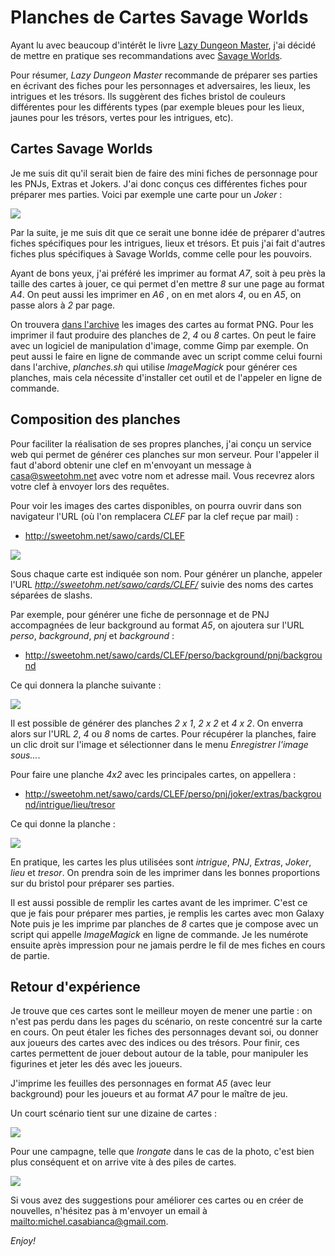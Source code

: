 # Planches de Cartes Savage Worlds

Ayant lu avec beaucoup d'intérêt le livre [Lazy Dungeon Master](http://slyflourish.com/lazydm/), j'ai décidé de mettre en pratique ses recommandations avec [Savage Worlds](https://www.black-book-editions.fr/catalogue.php?id=58).

Pour résumer, *Lazy Dungeon Master* recommande de préparer ses parties en écrivant des fiches pour les personnages et adversaires, les lieux, les intrigues et les trésors. Ils suggèrent des fiches bristol de couleurs différentes pour les différents types (par exemple bleues pour les lieux, jaunes pour les trésors, vertes pour les intrigues, etc).

## Cartes Savage Worlds

Je me suis dit qu'il serait bien de faire des mini fiches de personnage pour les PNJs, Extras et Jokers. J'ai donc conçus ces différentes fiches pour préparer mes parties. Voici par exemple une carte pour un *Joker* :

![](img/sawo-cards-joker.png)

Par la suite, je me suis dit que ce serait une bonne idée de préparer d'autres fiches spécifiques pour les intrigues, lieux et trésors. Et puis j'ai fait d'autres fiches plus spécifiques à Savage Worlds, comme celle pour les pouvoirs.

Ayant de bons yeux, j'ai préféré les imprimer au format *A7*, soit à peu près la taille des cartes à jouer, ce qui permet d'en mettre *8* sur une page au format *A4*. On peut aussi les imprimer en *A6* , on en met alors *4*, ou en *A5*, on passe alors à *2* par page.

On trouvera [dans l'archive](http://sweetohm.net/public/sawo-cards.zip) les images des cartes au format PNG. Pour les imprimer il faut produire des planches de *2*, *4* ou *8* cartes. On peut le faire avec un logiciel de manipulation d'image, comme Gimp par exemple. On peut aussi le faire en ligne de commande avec un script comme celui fourni dans l'archive, *planches.sh* qui utilise *ImageMagick* pour générer ces planches, mais cela nécessite d'installer cet outil et de l'appeler en ligne de commande.

## Composition des planches

Pour faciliter la réalisation de ses propres planches, j'ai conçu un service web qui permet de générer ces planches sur mon serveur. Pour l'appeler il faut d'abord obtenir une clef en m'envoyant un message à <casa@sweetohm.net> avec votre nom et adresse mail. Vous recevrez alors votre clef à envoyer lors des requêtes.

Pour voir les images des cartes disponibles, on pourra ouvrir dans son navigateur l'URL (où l'on remplacera *CLEF* par la clef reçue par mail) :

- <http://sweetohm.net/sawo/cards/CLEF>

![](img/sawo-cards-cartes.png)

Sous chaque carte est indiquée son nom. Pour générer un planche, appeler l'URL *http://sweetohm.net/sawo/cards/CLEF/* suivie des noms des cartes séparées de slashs.

Par exemple, pour générer une fiche de personnage et de PNJ accompagnées de leur background au format *A5*, on ajoutera sur l'URL *perso*, *background*, *pnj* et *background* :

- <http://sweetohm.net/sawo/cards/CLEF/perso/background/pnj/background>

Ce qui donnera la planche suivante :

![](img/sawo-cards-planche-2x2.png)

Il est possible de générer des planches *2 x 1*, *2 x 2* et *4 x 2*. On enverra alors sur l'URL *2*, *4* ou *8* noms de cartes. Pour récupérer la planches, faire un clic droit sur l'image et sélectionner dans le menu *Enregistrer l'image sous...*.

Pour faire une planche *4x2* avec les principales cartes, on appellera :

- <http://sweetohm.net/sawo/cards/CLEF/perso/pnj/joker/extras/background/intrigue/lieu/tresor>

Ce qui donne la planche :

![](img/sawo-cards-planche-4x2.png)

En pratique, les cartes les plus utilisées sont *intrigue*, *PNJ*, *Extras*, *Joker*, *lieu* et *tresor*. On prendra soin de les imprimer dans les bonnes proportions sur du bristol pour préparer ses parties.

Il est aussi possible de remplir les cartes avant de les imprimer. C'est ce que je fais pour préparer mes parties, je remplis les cartes avec mon Galaxy Note puis je les imprime par planches de *8* cartes que je compose avec un script qui appelle *ImageMagick* en ligne de commande. Je les numérote ensuite après impression pour ne jamais perdre le fil de mes fiches en cours de partie.

## Retour d'expérience

Je trouve que ces cartes sont le meilleur moyen de mener une partie : on n'est pas perdu dans les pages du scénario, on reste concentré sur la carte en cours. On peut étaler les fiches des personnages devant soi, ou donner aux joueurs des cartes avec des indices ou des trésors. Pour finir, ces cartes permettent de jouer debout autour de la table, pour manipuler les figurines et jeter les dés avec les joueurs.

J'imprime les feuilles des personnages en format *A5* (avec leur background) pour les joueurs et au format *A7* pour le maître de jeu.

Un court scénario tient sur une dizaine de cartes :

![](img/sawo-cards-scenario.png)

Pour une campagne, telle que *Irongate* dans le cas de la photo, c'est bien plus conséquent et on arrive vite à des piles de cartes.

![](img/sawo-cards-campagne.png)

Si vous avez des suggestions pour améliorer ces cartes ou en créer de nouvelles, n'hésitez pas à m'envoyer un email à <mailto:michel.casabianca@gmail.com>.

*Enjoy!*
